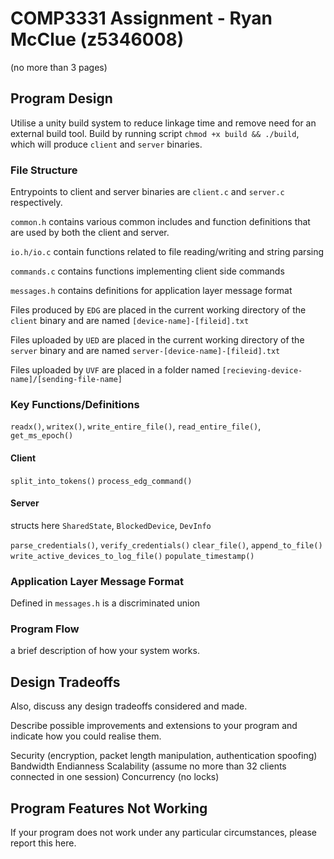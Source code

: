 <!-- SPDX-License-Identifier: zlib-acknowledgement -->
# COMP3331 Assignment - Ryan McClue (z5346008)
(no more than 3 pages)

## Program Design

Utilise a unity build system to reduce linkage time and remove need for an external build tool.
Build by running script `chmod +x build && ./build`, which will produce `client` and `server` binaries.

### File Structure
Entrypoints to client and server binaries are `client.c` and `server.c` respectively.

`common.h` contains various common includes and function definitions that are used by both the client and server.

`io.h/io.c` contain functions related to file reading/writing and string parsing

`commands.c` contains functions implementing client side commands 

`messages.h` contains definitions for application layer message format

Files produced by `EDG` are placed in the current working directory of the `client` binary and are named `[device-name]-[fileid].txt`

Files uploaded by `UED` are placed in the current working directory of the `server` binary and are named `server-[device-name]-[fileid].txt`

Files uploaded by `UVF` are placed in a folder named `[recieving-device-name]/[sending-file-name]` 

### Key Functions/Definitions
`readx()`, `writex()`, `write_entire_file()`, `read_entire_file()`, `get_ms_epoch()`

#### Client
`split_into_tokens()`
`process_edg_command()`


#### Server
structs here
`SharedState`, `BlockedDevice`, `DevInfo`

`parse_credentials()`, `verify_credentials()`
`clear_file()`, `append_to_file()`
`write_active_devices_to_log_file()`
`populate_timestamp()`

### Application Layer Message Format
Defined in `messages.h` is a discriminated union

### Program Flow
a brief description of how your system works. 

## Design Tradeoffs
Also, discuss any design tradeoffs considered and made. 

Describe possible improvements and extensions to your program and 
indicate how you could realise them.

Security (encryption, packet length manipulation, authentication spoofing)
Bandwidth
Endianness
Scalability (assume no more than 32 clients connected in one session)
Concurrency (no locks)

## Program Features Not Working
If your program does not work under any particular circumstances, please
report this here.
